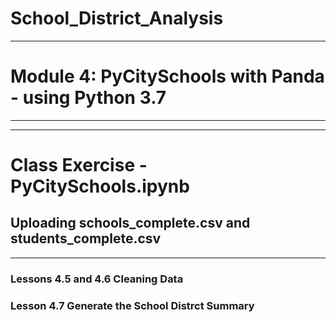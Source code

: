 # School_District_Analysis
---
# Module 4: PyCitySchools with Panda - using Python 3.7
---
---
# Class Exercise - PyCitySchools.ipynb
## Uploading schools_complete.csv and students_complete.csv
---
### Lessons 4.5 and 4.6 Cleaning Data
### Lesson 4.7 Generate the School Distrct Summary


